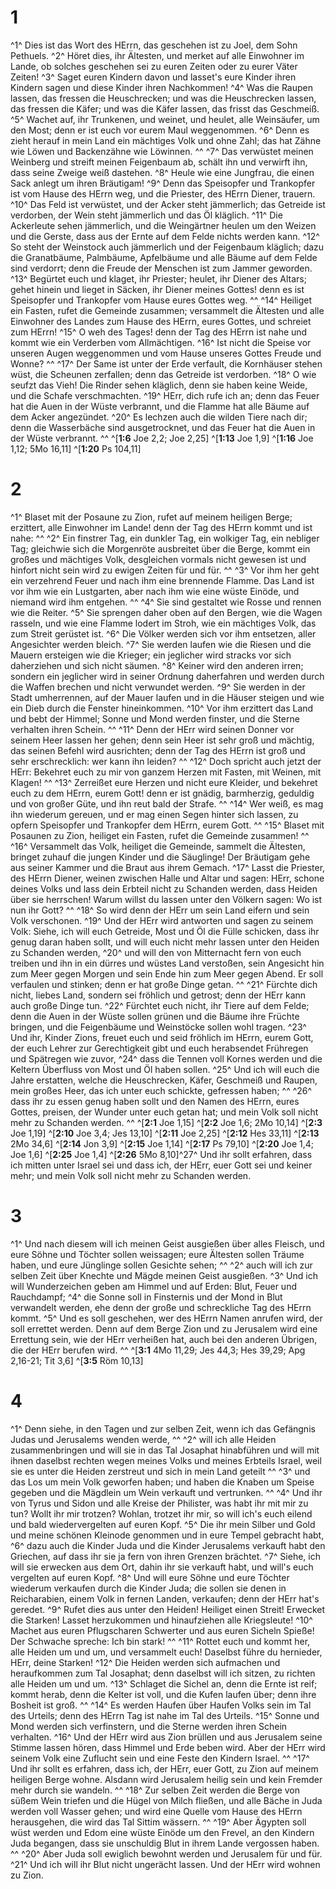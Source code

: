 # 1
^1^ Dies ist das Wort des HErrn, das geschehen ist zu Joel, dem Sohn Pethuels. ^2^ Höret dies, ihr Ältesten, und merket auf alle Einwohner im Lande, ob solches geschehen sei zu euren Zeiten oder zu eurer Väter Zeiten! ^3^ Saget euren Kindern davon und lasset's eure Kinder ihren Kindern sagen und diese Kinder ihren Nachkommen! ^4^ Was die Raupen lassen, das fressen die Heuschrecken; und was die Heuschrecken lassen, das fressen die Käfer; und was die Käfer lassen, das frisst das Geschmeiß. ^5^ Wachet auf, ihr Trunkenen, und weinet, und heulet, alle Weinsäufer, um den Most; denn er ist euch vor eurem Maul weggenommen. ^6^ Denn es zieht herauf in mein Land ein mächtiges Volk und ohne Zahl; das hat Zähne wie Löwen und Backenzähne wie Löwinnen. ^^ ^7^ Das verwüstet meinen Weinberg und streift meinen Feigenbaum ab, schält ihn und verwirft ihn, dass seine Zweige weiß dastehen. ^8^ Heule wie eine Jungfrau, die einen Sack anlegt um ihren Bräutigam! ^9^ Denn das Speisopfer und Trankopfer ist vom Hause des HErrn weg, und die Priester, des HErrn Diener, trauern. ^10^ Das Feld ist verwüstet, und der Acker steht jämmerlich; das Getreide ist verdorben, der Wein steht jämmerlich und das Öl kläglich. ^11^ Die Ackerleute sehen jämmerlich, und die Weingärtner heulen um den Weizen und die Gerste, dass aus der Ernte auf dem Felde nichts werden kann. ^12^ So steht der Weinstock auch jämmerlich und der Feigenbaum kläglich; dazu die Granatbäume, Palmbäume, Apfelbäume und alle Bäume auf dem Felde sind verdorrt; denn die Freude der Menschen ist zum Jammer geworden. ^13^ Begürtet euch und klaget, ihr Priester; heulet, ihr Diener des Altars; gehet hinein und lieget in Säcken, ihr Diener meines Gottes! denn es ist Speisopfer und Trankopfer vom Hause eures Gottes weg. ^^ ^14^ Heiliget ein Fasten, rufet die Gemeinde zusammen; versammelt die Ältesten und alle Einwohner des Landes zum Hause des HErrn, eures Gottes, und schreiet zum HErrn! ^15^ O weh des Tages! denn der Tag des HErrn ist nahe und kommt wie ein Verderben vom Allmächtigen. ^16^ Ist nicht die Speise vor unseren Augen weggenommen und vom Hause unseres Gottes Freude und Wonne? ^^ ^17^ Der Same ist unter der Erde verfault, die Kornhäuser stehen wüst, die Scheunen zerfallen; denn das Getreide ist verdorben. ^18^ O wie seufzt das Vieh! Die Rinder sehen kläglich, denn sie haben keine Weide, und die Schafe verschmachten. ^19^ HErr, dich rufe ich an; denn das Feuer hat die Auen in der Wüste verbrannt, und die Flamme hat alle Bäume auf dem Acker angezündet. ^20^ Es lechzen auch die wilden Tiere nach dir; denn die Wasserbäche sind ausgetrocknet, und das Feuer hat die Auen in der Wüste verbrannt. ^^ 
^[**1:6** Joe 2,2; Joe 2,25] ^[**1:13** Joe 1,9] ^[**1:16** Joe 1,12; 5Mo 16,11] ^[**1:20** Ps 104,11]
# 2
^1^ Blaset mit der Posaune zu Zion, rufet auf meinem heiligen Berge; erzittert, alle Einwohner im Lande! denn der Tag des HErrn kommt und ist nahe: ^^ ^2^ Ein finstrer Tag, ein dunkler Tag, ein wolkiger Tag, ein nebliger Tag; gleichwie sich die Morgenröte ausbreitet über die Berge, kommt ein großes und mächtiges Volk, desgleichen vormals nicht gewesen ist und hinfort nicht sein wird zu ewigen Zeiten für und für. ^^ ^3^ Vor ihm her geht ein verzehrend Feuer und nach ihm eine brennende Flamme. Das Land ist vor ihm wie ein Lustgarten, aber nach ihm wie eine wüste Einöde, und niemand wird ihm entgehen. ^^ ^4^ Sie sind gestaltet wie Rosse und rennen wie die Reiter. ^5^ Sie sprengen daher oben auf den Bergen, wie die Wagen rasseln, und wie eine Flamme lodert im Stroh, wie ein mächtiges Volk, das zum Streit gerüstet ist. ^6^ Die Völker werden sich vor ihm entsetzen, aller Angesichter werden bleich. ^7^ Sie werden laufen wie die Riesen und die Mauern ersteigen wie die Krieger; ein jeglicher wird stracks vor sich daherziehen und sich nicht säumen. ^8^ Keiner wird den anderen irren; sondern ein jeglicher wird in seiner Ordnung daherfahren und werden durch die Waffen brechen und nicht verwundet werden. ^9^ Sie werden in der Stadt umherrennen, auf der Mauer laufen und in die Häuser steigen und wie ein Dieb durch die Fenster hineinkommen. ^10^ Vor ihm erzittert das Land und bebt der Himmel; Sonne und Mond werden finster, und die Sterne verhalten ihren Schein. ^^ ^11^ Denn der HErr wird seinen Donner vor seinem Heer lassen her gehen; denn sein Heer ist sehr groß und mächtig, das seinen Befehl wird ausrichten; denn der Tag des HErrn ist groß und sehr erschrecklich: wer kann ihn leiden? ^^ ^12^ Doch spricht auch jetzt der HErr: Bekehret euch zu mir von ganzem Herzen mit Fasten, mit Weinen, mit Klagen! ^^ ^13^ Zerreißet eure Herzen und nicht eure Kleider, und bekehret euch zu dem HErrn, eurem Gott! denn er ist gnädig, barmherzig, geduldig und von großer Güte, und ihn reut bald der Strafe. ^^ ^14^ Wer weiß, es mag ihn wiederum gereuen, und er mag einen Segen hinter sich lassen, zu opfern Speisopfer und Trankopfer dem HErrn, eurem Gott. ^^ ^15^ Blaset mit Posaunen zu Zion, heiliget ein Fasten, rufet die Gemeinde zusammen! ^^ ^16^ Versammelt das Volk, heiliget die Gemeinde, sammelt die Ältesten, bringet zuhauf die jungen Kinder und die Säuglinge! Der Bräutigam gehe aus seiner Kammer und die Braut aus ihrem Gemach. ^17^ Lasst die Priester, des HErrn Diener, weinen zwischen Halle und Altar und sagen: HErr, schone deines Volks und lass dein Erbteil nicht zu Schanden werden, dass Heiden über sie herrschen! Warum willst du lassen unter den Völkern sagen: Wo ist nun ihr Gott? ^^ ^18^ So wird denn der HErr um sein Land eifern und sein Volk verschonen. ^19^ Und der HErr wird antworten und sagen zu seinem Volk: Siehe, ich will euch Getreide, Most und Öl die Fülle schicken, dass ihr genug daran haben sollt, und will euch nicht mehr lassen unter den Heiden zu Schanden werden, ^20^ und will den von Mitternacht fern von euch treiben und ihn in ein dürres und wüstes Land verstoßen, sein Angesicht hin zum Meer gegen Morgen und sein Ende hin zum Meer gegen Abend. Er soll verfaulen und stinken; denn er hat große Dinge getan. ^^ ^21^ Fürchte dich nicht, liebes Land, sondern sei fröhlich und getrost; denn der HErr kann auch große Dinge tun. ^22^ Fürchtet euch nicht, ihr Tiere auf dem Felde; denn die Auen in der Wüste sollen grünen und die Bäume ihre Früchte bringen, und die Feigenbäume und Weinstöcke sollen wohl tragen. ^23^ Und ihr, Kinder Zions, freuet euch und seid fröhlich im HErrn, eurem Gott, der euch Lehrer zur Gerechtigkeit gibt und euch herabsendet Frühregen und Spätregen wie zuvor, ^24^ dass die Tennen voll Kornes werden und die Keltern Überfluss von Most und Öl haben sollen. ^25^ Und ich will euch die Jahre erstatten, welche die Heuschrecken, Käfer, Geschmeiß und Raupen, mein großes Heer, das ich unter euch schickte, gefressen haben; ^^ ^26^ dass ihr zu essen genug haben sollt und den Namen des HErrn, eures Gottes, preisen, der Wunder unter euch getan hat; und mein Volk soll nicht mehr zu Schanden werden. ^^ 
^[**2:1** Joe 1,15] ^[**2:2** Joe 1,6; 2Mo 10,14] ^[**2:3** Joe 1,19] ^[**2:10** Joe 3,4; Jes 13,10] ^[**2:11** Joe 2,25] ^[**2:12** Hes 33,11] ^[**2:13** 2Mo 34,6] ^[**2:14** Jon 3,9] ^[**2:15** Joe 1,14] ^[**2:17** Ps 79,10] ^[**2:20** Joe 1,4; Joe 1,6] ^[**2:25** Joe 1,4] ^[**2:26** 5Mo 8,10]^27^ Und ihr sollt erfahren, dass ich mitten unter Israel sei und dass ich, der HErr, euer Gott sei und keiner mehr; und mein Volk soll nicht mehr zu Schanden werden.
# 3
^1^ Und nach diesem will ich meinen Geist ausgießen über alles Fleisch, und eure Söhne und Töchter sollen weissagen; eure Ältesten sollen Träume haben, und eure Jünglinge sollen Gesichte sehen; ^^ ^2^ auch will ich zur selben Zeit über Knechte und Mägde meinen Geist ausgießen. ^3^ Und ich will Wunderzeichen geben am Himmel und auf Erden: Blut, Feuer und Rauchdampf; ^4^ die Sonne soll in Finsternis und der Mond in Blut verwandelt werden, ehe denn der große und schreckliche Tag des HErrn kommt. ^5^ Und es soll geschehen, wer des HErrn Namen anrufen wird, der soll errettet werden. Denn auf dem Berge Zion und zu Jerusalem wird eine Errettung sein, wie der HErr verheißen hat, auch bei den anderen Übrigen, die der HErr berufen wird. ^^ 
^[**3:1** 4Mo 11,29; Jes 44,3; Hes 39,29; Apg 2,16-21; Tit 3,6] ^[**3:5** Röm 10,13]
# 4
^1^ Denn siehe, in den Tagen und zur selben Zeit, wenn ich das Gefängnis Judas und Jerusalems wenden werde, ^^ ^2^ will ich alle Heiden zusammenbringen und will sie in das Tal Josaphat hinabführen und will mit ihnen daselbst rechten wegen meines Volks und meines Erbteils Israel, weil sie es unter die Heiden zerstreut und sich in mein Land geteilt ^^ ^3^ und das Los um mein Volk geworfen haben; und haben die Knaben um Speise gegeben und die Mägdlein um Wein verkauft und vertrunken. ^^ ^4^ Und ihr von Tyrus und Sidon und alle Kreise der Philister, was habt ihr mit mir zu tun? Wollt ihr mir trotzen? Wohlan, trotzet ihr mir, so will ich's euch eilend und bald wiedervergelten auf euren Kopf. ^5^ Die ihr mein Silber und Gold und meine schönen Kleinode genommen und in eure Tempel gebracht habt, ^6^ dazu auch die Kinder Juda und die Kinder Jerusalems verkauft habt den Griechen, auf dass ihr sie ja fern von ihren Grenzen brächtet. ^7^ Siehe, ich will sie erwecken aus dem Ort, dahin ihr sie verkauft habt, und will's euch vergelten auf euren Kopf. ^8^ Und will eure Söhne und eure Töchter wiederum verkaufen durch die Kinder Juda; die sollen sie denen in Reicharabien, einem Volk in fernen Landen, verkaufen; denn der HErr hat's geredet. ^9^ Rufet dies aus unter den Heiden! Heiliget einen Streit! Erwecket die Starken! Lasset herzukommen und hinaufziehen alle Kriegsleute! ^10^ Machet aus euren Pflugscharen Schwerter und aus euren Sicheln Spieße! Der Schwache spreche: Ich bin stark! ^^ ^11^ Rottet euch und kommt her, alle Heiden um und um, und versammelt euch! Daselbst führe du hernieder, HErr, deine Starken! ^12^ Die Heiden werden sich aufmachen und heraufkommen zum Tal Josaphat; denn daselbst will ich sitzen, zu richten alle Heiden um und um. ^13^ Schlaget die Sichel an, denn die Ernte ist reif; kommt herab, denn die Kelter ist voll, und die Kufen laufen über; denn ihre Bosheit ist groß. ^^ ^14^ Es werden Haufen über Haufen Volks sein im Tal des Urteils; denn des HErrn Tag ist nahe im Tal des Urteils. ^15^ Sonne und Mond werden sich verfinstern, und die Sterne werden ihren Schein verhalten. ^16^ Und der HErr wird aus Zion brüllen und aus Jerusalem seine Stimme lassen hören, dass Himmel und Erde beben wird. Aber der HErr wird seinem Volk eine Zuflucht sein und eine Feste den Kindern Israel. ^^ ^17^ Und ihr sollt es erfahren, dass ich, der HErr, euer Gott, zu Zion auf meinem heiligen Berge wohne. Alsdann wird Jerusalem heilig sein und kein Fremder mehr durch sie wandeln. ^^ ^18^ Zur selben Zeit werden die Berge von süßem Wein triefen und die Hügel von Milch fließen, und alle Bäche in Juda werden voll Wasser gehen; und wird eine Quelle vom Hause des HErrn herausgehen, die wird das Tal Sittim wässern. ^^ ^19^ Aber Ägypten soll wüst werden und Edom eine wüste Einöde um den Frevel, an den Kindern Juda begangen, dass sie unschuldig Blut in ihrem Lande vergossen haben. ^^ ^20^ Aber Juda soll ewiglich bewohnt werden und Jerusalem für und für. ^21^ Und ich will ihr Blut nicht ungerächt lassen. Und der HErr wird wohnen zu Zion.